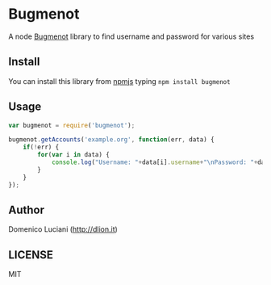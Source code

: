 Bugmenot
============

A node [Bugmenot](http://bugmenot.com) library to find username and password for various sites

## Install
You can install this library from [npmjs](http://npmjs.org) typing `npm install bugmenot`

## Usage
```js
var bugmenot = require('bugmenot');

bugmenot.getAccounts('example.org', function(err, data) {
    if(!err) {
        for(var i in data) {
            console.log("Username: "+data[i].username+"\nPassword: "+data[i].password+"\nPerc: "+data[i].stat+"\nVote: "+data[i].vote+"\n\n");
        }
    }
});
```
## Author
Domenico Luciani (http://dlion.it)

## LICENSE
MIT
